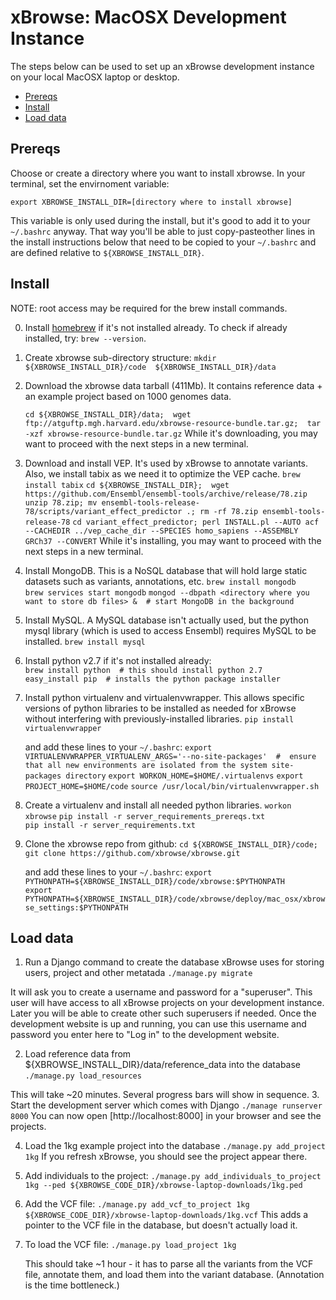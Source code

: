 
xBrowse: MacOSX Development Instance
====================================

The steps below can be used to set up an xBrowse development instance on your local MacOSX laptop or desktop.

<!-- START doctoc generated TOC please keep comment here to allow auto update -->
<!-- DON'T EDIT THIS SECTION, INSTEAD RE-RUN doctoc TO UPDATE -->
- [Prereqs](#prereqs)
- [Install](#install)
- [Load data](#load-data)

<!-- END doctoc generated TOC please keep comment here to allow auto update -->

## Prereqs

Choose or create a directory where you want to install xbrowse. 
In your terminal, set the envirnoment variable:  

`export XBROWSE_INSTALL_DIR=[directory where to install xbrowse]` 

This variable is only used during the install, but it's good to add it 
to your `~/.bashrc` anyway. 
That way you'll be able to just copy-pasteother lines in the install 
instructions below that need to be copied to your `~/.bashrc` and are defined 
relative to `${XBROWSE_INSTALL_DIR}`. 

## Install

NOTE: root access may be required for the brew install commands. 

0. Install [homebrew](http://brew.sh/) if it's not installed already. To check if already installed, try: `brew --version`.

1. Create xbrowse sub-directory structure:
   `mkdir ${XBROWSE_INSTALL_DIR}/code  ${XBROWSE_INSTALL_DIR}/data`
  
2. Download the xbrowse data tarball (411Mb). It contains reference data + an example project based on 1000 genomes data.

   `cd ${XBROWSE_INSTALL_DIR}/data;  wget ftp://atguftp.mgh.harvard.edu/xbrowse-resource-bundle.tar.gz;  tar -xzf xbrowse-resource-bundle.tar.gz` 
    While it's downloading, you may want to proceed with the next steps in a new terminal.  
  
3. Download and install VEP. It's used by xBrowse to annotate variants. Also, we install tabix as we need it to optimize the VEP cache.
   `brew install tabix`
   `cd ${XBROWSE_INSTALL_DIR};  wget https://github.com/Ensembl/ensembl-tools/archive/release/78.zip`
   `unzip 78.zip; mv ensembl-tools-release-78/scripts/variant_effect_predictor .; rm -rf 78.zip ensembl-tools-release-78`
   `cd variant_effect_predictor; perl INSTALL.pl --AUTO acf --CACHEDIR ../vep_cache_dir --SPECIES homo_sapiens --ASSEMBLY  GRCh37 --CONVERT`
   While it's installing, you may want to proceed with the next steps in a new terminal. 

4. Install MongoDB. This is a NoSQL database that will hold large static datasets such as variants, annotations, etc.
   `brew install mongodb`  
   `brew services start mongodb`
   `mongod --dbpath <directory where you want to store db files> &  # start MongoDB in the background`

5. Install MySQL. A MySQL database isn't actually used, but the python mysql library (which is used to access Ensembl) requires MySQL to be installed.
   `brew install mysql`

6. Install python v2.7 if it's not installed already:  
   `brew install python  # this should install python 2.7`  
   `easy_install pip  # installs the python package installer`  

7. Install python virtualenv and virtualenvwrapper. This allows specific versions of python libraries to be installed as needed for xBrowse without interfering with previously-installed libraries.
   `pip install virtualenvwrapper`

   and add these lines to your `~/.bashrc`:
   `export VIRTUALENVWRAPPER_VIRTUALENV_ARGS='--no-site-packages'  #  ensure that all new environments are isolated from the system site-packages directory`
   `export WORKON_HOME=$HOME/.virtualenvs`
   `export PROJECT_HOME=$HOME/code`
   `source /usr/local/bin/virtualenvwrapper.sh`

8. Create a virtualenv and install all needed python libraries.
   `workon xbrowse`
   `pip install -r server_requirements_prereqs.txt`  
   `pip install -r server_requirements.txt`  

9. Clone the xbrowse repo from github:
   `cd ${XBROWSE_INSTALL_DIR}/code;  git clone https://github.com/xbrowse/xbrowse.git`
  
    and add these lines to your `~/.bashrc`:
   `export PYTHONPATH=${XBROWSE_INSTALL_DIR}/code/xbrowse:$PYTHONPATH`  
   `export PYTHONPATH=${XBROWSE_INSTALL_DIR}/code/xbrowse/deploy/mac_osx/xbrowse_settings:$PYTHONPATH`
  

## Load data

1. Run a Django command to create the database xBrowse uses for storing users, project and other metatada
   `./manage.py migrate`

  It will ask you to create a username and password for a "superuser". This user will have access to all xBrowse projects on your development instance. Later you will be able to create other such superusers if needed. Once the development website is up and running, you can use this username and password you enter here to "Log in" to the development website.

2. Load reference data from ${XBROWSE_INSTALL_DIR}/data/reference_data into the database
   `./manage.py load_resources`

  This will take ~20 minutes. Several progress bars will show in sequence.
3. Start the development server which comes with Django
   `./manage runserver 8000`
    You can now open [http://localhost:8000] in your browser and see the projects.

4. Load the 1kg example project into the database
   `./manage.py add_project 1kg`
   If you refresh xBrowse, you should see the project appear there. 

5. Add individuals to the project: 
   `./manage.py add_individuals_to_project 1kg --ped ${XBROWSE_CODE_DIR}/xbrowse-laptop-downloads/1kg.ped`

6. Add the VCF file: 
   `./manage.py add_vcf_to_project 1kg ${XBROWSE_CODE_DIR}/xbrowse-laptop-downloads/1kg.vcf`
   This adds a pointer to the VCF file in the database, but doesn't actually load it. 

7. To load the VCF file: 
   `./manage.py load_project 1kg`

   This should take ~1 hour - it has to parse all the variants from the VCF file, annotate them, and load them into the variant database. (Annotation is the time bottleneck.)

